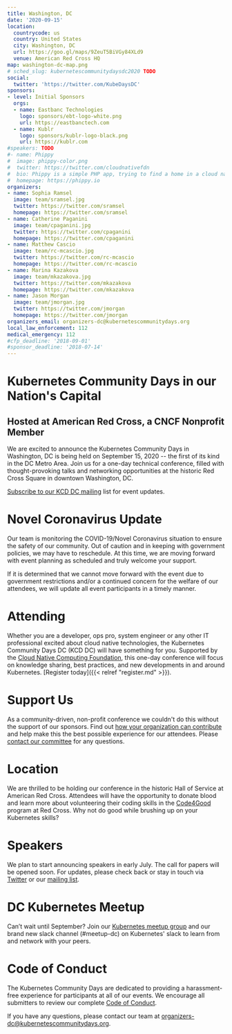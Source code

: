 ```yaml
---
title: Washington, DC
date: '2020-09-15'
location:
  countrycode: us
  country: United States
  city: Washington, DC
  url: https://goo.gl/maps/9ZeuT5BiVGy84XLd9
  venue: American Red Cross HQ
map: washington-dc-map.png
# sched_slug: kubernetescommunitydaysdc2020 TODO
social:
  twitter: 'https://twitter.com/KubeDaysDC'
sponsors:
- level: Initial Sponsors
  orgs:
  - name: Eastbanc Technologies
    logo: sponsors/ebt-logo-white.png
    url: https://eastbanctech.com
  - name: Kublr
    logo: sponsors/kublr-logo-black.png
    url: https://kublr.com
#speakers: TODO
#- name: Phippy
#  image: phippy-color.png
#  twitter: https://twitter.com/cloudnativefdn
#  bio: Phippy is a simple PHP app, trying to find a home in a cloud native world.
#  homepage: https://phippy.io
organizers:
- name: Sophia Ramsel
  image: team/sramsel.jpg
  twitter: https://twitter.com/sramsel
  homepage: https://twitter.com/sramsel
- name: Catherine Paganini
  image: team/cpaganini.jpg
  twitter: https://twitter.com/cpaganini
  homepage: https://twitter.com/cpaganini
- name: Matthew Cascio
  image: team/rc-mcascio.jpg
  twitter: https://twitter.com/rc-mcascio
  homepage: https://twitter.com/rc-mcascio
- name: Marina Kazakova
  image: team/mkazakova.jpg
  twitter: https://twitter.com/mkazakova
  homepage: https://twitter.com/mkazakova
- name: Jason Morgan
  image: team/jmorgan.jpg
  twitter: https://twitter.com/jmorgan
  homepage: https://twitter.com/jmorgan
organizers_email: organizers-dc@kubernetescommunitydays.org
local_law_enforcement: 112
medical_emergency: 112
#cfp_deadline: '2018-09-01'
#sponsor_deadline: '2018-07-14'
---
```


# Kubernetes Community Days in our Nation's Capital

## Hosted at American Red Cross, a CNCF Nonprofit Member

We are excited to announce the Kubernetes Community Days in Washington, DC is being held on September 15, 2020 -- the first of its kind in the DC Metro Area. Join us for a one-day technical conference, filled with thought-provoking talks and networking opportunities at the historic Red Cross Square in downtown Washington, DC.

[Subscribe to our KCD DC mailing](https://mailchi.mp/9bba9529e871/kubernetescommunitydayswashingtondc) list for event updates.

# Novel Coronavirus Update

Our team is monitoring the COVID-19/Novel Coronavirus situation to ensure the safety of our community. Out of caution and in keeping with government policies, we may have to reschedule. At this time, we are moving forward with event planning as scheduled and truly welcome your support.

If it is determined that we cannot move forward with the event due to government restrictions and/or a continued concern for the welfare of our attendees, we will update all event participants in a timely manner.

# Attending

Whether you are a developer, ops pro, system engineer or any other IT professional excited about cloud native technologies, the Kubernetes Community Days DC (KCD DC) will have something for you.  Supported by the [Cloud Native Computing Foundation](https://cncf.io/), this one-day conference will focus on knowledge sharing, best practices, and new developments in and around Kubernetes. [Register today]({{< relref "register.md" >}}).

# Support Us

As a community-driven, non-profit conference we couldn't do this without the support of our sponsors. Find out [how your organization can contribute](https://409f3706.ngrok.io/events/2020-washington-dc/sponsor/) and help make this the best possible experience for our attendees. Please [contact our committee](mailto:sponsors-dc@kubernetescommunitydays.org) for any questions.

# Location

We are thrilled to be holding our conference in the historic Hall of Service at American Red Cross. Attendees will have the opportunity to donate blood and learn more about volunteering their coding skills in the [Code4Good](https://www.redcross.org/codeforgood.html) program at Red Cross. Why not do good while brushing up on your Kubernetes skills?

# Speakers

We plan to start announcing speakers in early July. The call for papers will be opened soon. For updates, please check back or stay in touch via [Twitter](https://twitter.com/KubeDaysDC) or our [mailing list](https://mailchi.mp/9bba9529e871/kubernetescommunitydayswashingtondc).

# DC Kubernetes Meetup

Can’t wait until September? Join our [Kubernetes meetup group](https://www.meetup.com/All-Things-Kubernetes-k8s-DC/) and our brand new slack channel (#meetup-dc) on Kubernetes' slack to learn from and network with your peers.

# Code of Conduct

The Kubernetes Community Days are dedicated to providing a harassment-free experience for participants at all of our events. We encourage all submitters to review our complete [Code of Conduct](https://kubernetescommunitydays.org/code-of-conduct/).

If you have any questions, please contact our team at [organizers-dc@kubernetescommunitydays.org](mailto:organizers-dc@kubernetescommunitydays.org).
